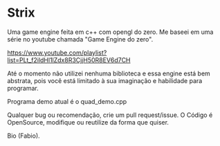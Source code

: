 # Strix

Uma game engine feita em c++ com opengl do zero. Me baseei em uma série no youtube chamada "Game Engine do zero".

https://www.youtube.com/playlist?list=PLt_f2ildHl1lZdx8R3CjjH50R8EV6d7CH

Até o momento não utilizei nenhuma biblioteca e essa engine está bem abstrata, pois você está limitado à sua imaginação e habilidade para programar.

Programa demo atual é o quad_demo.cpp

Qualquer bug ou recomendação, crie um pull request/issue. O Código é OpenSource, modifique ou reutilize da forma que quiser.

Bio (Fabio).
